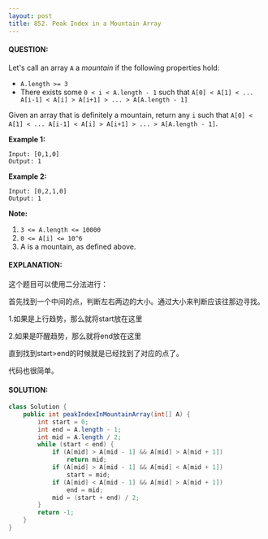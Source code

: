 ```yaml
---
layout: post
title: 852. Peak Index in a Mountain Array
---
```


#### QUESTION:

Let's call an array `A` a *mountain* if the following properties hold:

- `A.length >= 3`
- There exists some `0 < i < A.length - 1` such that `A[0] < A[1] < ... A[i-1] < A[i] > A[i+1] > ... > A[A.length - 1]`

Given an array that is definitely a mountain, return any `i` such that `A[0] < A[1] < ... A[i-1] < A[i] > A[i+1] > ... > A[A.length - 1]`.

**Example 1:**

```
Input: [0,1,0]
Output: 1
```

**Example 2:**

```
Input: [0,2,1,0]
Output: 1
```

**Note:**

1. `3 <= A.length <= 10000`
2. `0 <= A[i] <= 10^6`
3. A is a mountain, as defined above.

#### EXPLANATION:

这个题目可以使用二分法进行：

首先找到一个中间的点，判断左右两边的大小。通过大小来判断应该往那边寻找。

1.如果是上行趋势，那么就将start放在这里

2.如果是吓醒趋势，那么就将end放在这里

直到找到start>end的时候就是已经找到了对应的点了。

代码也很简单。

#### SOLUTION:

```java
class Solution {
    public int peakIndexInMountainArray(int[] A) {
        int start = 0;
        int end = A.length - 1;
        int mid = A.length / 2;
        while (start < end) {
            if (A[mid] > A[mid - 1] && A[mid] > A[mid + 1])
                return mid;
            if (A[mid] > A[mid - 1] && A[mid] < A[mid + 1])
                start = mid;
            if (A[mid] < A[mid - 1] && A[mid] > A[mid + 1])
                end = mid;
            mid = (start + end) / 2;
        }
        return -1;
    }
}
```

